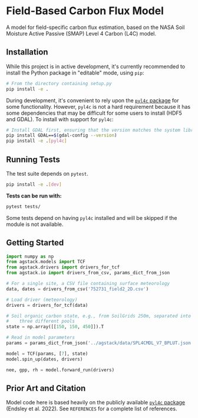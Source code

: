 Field-Based Carbon Flux Model
=============================

A model for field-specific carbon flux estimation, based on the NASA Soil Moisture Active Passive (SMAP) Level 4 Carbon (L4C) model.


Installation
-------------------

While this project is in active development, it's currently recommended to install the Python package in "editable" mode, using `pip`:

```sh
# From the directory containing setup.py
pip install -e .
```

During development, it's convenient to rely upon the [`pyl4c` package](https://github.com/arthur-e/pyl4c) for some functionality. However, `pyl4c` is not a hard requirement because it has some dependencies that may be difficult for some users to install (HDF5 and GDAL). To install with support for `pyl4c`:

```sh
# Install GDAL first, ensuring that the version matches the system library
pip install GDAL==$(gdal-config --version)
pip install -e .[pyl4c]
```


Running Tests
-------------

The test suite depends on `pytest`.

```sh
pip install -e .[dev]
```

**Tests can be run with:**

```sh
pytest tests/
```

Some tests depend on having `pyl4c` installed and will be skipped if the module is not available.


Getting Started
---------------

```py
import numpy as np
from agstack.models import TCF
from agstack.drivers import drivers_for_tcf
from agstack.io import drivers_from_csv, params_dict_from_json

# For a single site, a CSV file containing surface meteorology
data, dates = drivers_from_csv('752731_field2_2D.csv')

# Load driver (meteorology)
drivers = drivers_for_tcf(data)

# Soil organic carbon state, e.g., from SoilGrids 250m, separated into
#    three different pools
state = np.array([[150, 150, 450]]).T

# Read in model parameters
params = params_dict_from_json('../agstack/data/SPL4CMDL_V7_BPLUT.json')

model = TCF(params, [7], state)
model.spin_up(dates, drivers)

nee, gpp, rh = model.forward_run(drivers)
```


Prior Art and Citation
----------------------

Model code here is based heavily on the publicly available [`pyl4c` package](https://github.com/arthur-e/pyl4c) (Endsley et al. 2022). See `REFERENCES` for a complete list of references.
